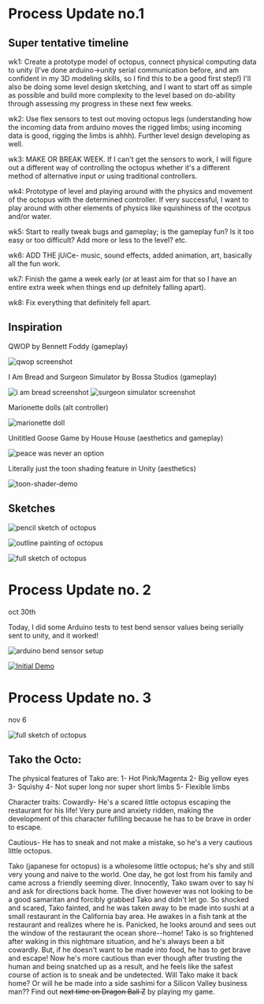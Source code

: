 # Process Update no.1

## Super tentative timeline

wk1: Create a prototype model of octopus, connect physical computing data to unity (I've done arduino->unity serial communication before, and am confident in my 3D modeling skills, so I find this to be a good first step!) I'll also be doing some level design sketching, and I want to start off as simple as possible and build more complexity to the level based on do-ability through assessing my progress in these next few weeks. 

wk2: Use flex sensors to test out moving octopus legs (understanding how the incoming data from arduino moves the rigged limbs; using incoming data is good, rigging the limbs is ahhh). Further level design developing as well.

wk3: MAKE OR BREAK WEEK. If I can't get the sensors to work, I will figure out a different way of controlling the octopus whether it's a different method of alternative input or using traditional controllers.

wk4: Prototype of level and playing around with the physics and movement of the octopus with the determined controller. If very successful, I want to play around with other elements of physics like squishiness of the ocotpus and/or water.

wk5: Start to really tweak bugs and gameplay; is the gameplay fun? Is it too easy or too difficult? Add more or less to the level? etc.

wk6: ADD THE jUiCe- music, sound effects, added animation, art, basically all the fun work.

wk7: Finish the game a week early (or at least aim for that so I have an entire extra week when things end up defnitely falling apart).

wk8: Fix everything that definitely fell apart.


## Inspiration

QWOP by Bennett Foddy (gameplay)

![qwop screenshot](images/qwop-foddy.jpg)



I Am Bread and Surgeon Simulator by Bossa Studios (gameplay)

![i am bread screenshot](images/iambread-bossa.jpg)
![surgeon simulator screenshot](images/surgeonsim-bossa.jpg)



Marionette dolls (alt controller)

![marionette doll](images/marionette-doll.jpg)



Unititled Goose Game by House House (aesthetics and gameplay)

![peace was never an option](images/goosegame-househouse.jpg)



Literally just the toon shading feature in Unity (aesthetics)

![toon-shader-demo](images/toon-shader-unity.png)



## Sketches
![pencil sketch of octopus](images/sketch-1.JPG)

![outline painting of octopus](images/sketch-2.jpg)

![full sketch of octopus](images/sketch-3.JPG)


# Process Update no. 2

oct 30th

Today, I did some Arduino tests to test bend sensor values being serially sent to unity, and it worked!

![arduino bend sensor setup](images/arduino_test.jpg)

[![Initial Demo](https://i.ibb.co/RNXcKK5/https-i-vimeocdn-com-video-827362140-720.jpg)](https://vimeo.com/370203231 "Initial Demo")


# Process Update no. 3

nov 6

![full sketch of octopus](images/sketch-3.JPG)

## Tako the Octo: 

The physical features of Tako are:
1- Hot Pink/Magenta
2- Big yellow eyes
3- Squishy
4- Not super long nor super short limbs
5- Flexible limbs

Character traits:
Cowardly- He's a scared little octopus escaping the restaurant for his life! Very pure and anxiety ridden, making the development of this character fufilling because he has to be brave in order to escape.

Cautious- He has to sneak and not make a mistake, so he's a very cautious little octopus. 

Tako (japanese for octopus) is a wholesome little octopus; he's shy and still very young and naive to the world. One day, he got lost from his family and came across a friendly seeming diver. Innocently, Tako swam over to say hi and ask for directions back home. The diver however was not looking to be a good samaritan and forcibly grabbed Tako and didn't let go. So shocked and scared, Tako fainted, and he was taken away to be made into sushi at a small restaurant in the California bay area. He awakes in a fish tank at the restaurant and realizes where he is. Panicked, he looks around and sees out the window of the restaurant the ocean shore--home! Tako is so frightened after waking in this nightmare situation, and he's always been a bit cowardly. But, if he doesn't want to be made into food, he has to get brave and escape! Now he's more cautious than ever though after trusting the human and being snatched up as a result, and he feels like the safest course of action is to sneak and be undetected. Will Tako make it back home? Or will he be made into a side sashimi for a Silicon Valley business man?? Find out ~~next time on Dragon Ball Z~~ by playing my game.

